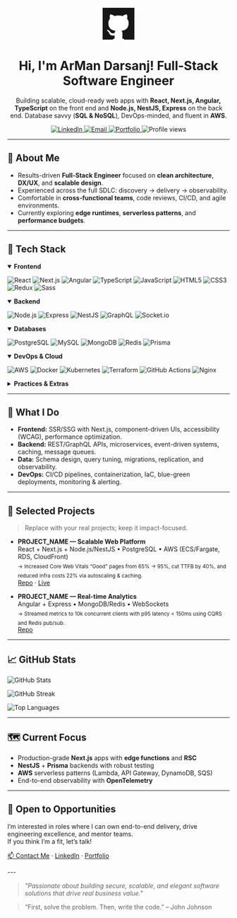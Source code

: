 <p align="center">
  <a href="https://github.com/ds-index">
    <img src="https://raw.githubusercontent.com/edent/SuperTinyIcons/master/images/svg/github.svg" alt="Logo" height="72">
  </a>
</p>

<h1 align="center">Hi, I'm ArMan Darsanj! Full-Stack Software Engineer</h1>

<p align="center">
  Building scalable, cloud-ready web apps with <b>React, Next.js, Angular, TypeScript</b> on the front end and
  <b>Node.js, NestJS, Express</b> on the back end. Database savvy (<b>SQL & NoSQL</b>), DevOps-minded, and fluent in <b>AWS</b>.
</p>

<p align="center">
  <a href= "https://www.linkedin.com/in/arman-ds-b3b967291" >
    <img src="https://img.shields.io/badge/LinkedIn-0A66C2?style=flat&logo=linkedin&logoColor=white" alt="LinkedIn">
  </a>
  <a href="mailto:Ds.limited.ar@gmail.com">
    <img src="https://img.shields.io/badge/Email-Contact-informational?style=flat&logo=gmail&logoColor=white" alt="Email">
  </a>
  <a href="https://YOUR_PORTFOLIO_URL">
    <img src="https://img.shields.io/badge/Portfolio-Visit-6C63FF?style=flat&logo=vercel&logoColor=white" alt="Portfolio">
  </a>
  <img src="https://github.com/ds-index" alt="Profile views">
</p>

---

## 🚀 About Me
- Results-driven **Full-Stack Engineer** focused on **clean architecture**, **DX/UX**, and **scalable design**.  
- Experienced across the full SDLC: discovery → delivery → observability.  
- Comfortable in **cross-functional teams**, code reviews, CI/CD, and agile environments.  
- Currently exploring **edge runtimes**, **serverless patterns**, and **performance budgets**.

---

## 🧰 Tech Stack

<!-- FRONTEND -->
<details open>
  <summary><b>Frontend</b></summary>
  <p>
    <img src="https://cdn.jsdelivr.net/gh/devicons/devicon/icons/react/react-original.svg" height="28" alt="React"/>
    <img src="https://cdn.jsdelivr.net/gh/devicons/devicon/icons/nextjs/nextjs-original.svg" height="28" alt="Next.js"/>
    <img src="https://cdn.jsdelivr.net/gh/devicons/devicon/icons/angularjs/angularjs-original.svg" height="28" alt="Angular"/>
    <img src="https://cdn.jsdelivr.net/gh/devicons/devicon/icons/typescript/typescript-original.svg" height="28" alt="TypeScript"/>
    <img src="https://cdn.jsdelivr.net/gh/devicons/devicon/icons/javascript/javascript-original.svg" height="28" alt="JavaScript"/>
    <img src="https://cdn.jsdelivr.net/gh/devicons/devicon/icons/html5/html5-original.svg" height="28" alt="HTML5"/>
    <img src="https://cdn.jsdelivr.net/gh/devicons/devicon/icons/css3/css3-original.svg" height="28" alt="CSS3"/>
    <img src="https://cdn.jsdelivr.net/gh/devicons/devicon/icons/redux/redux-original.svg" height="28" alt="Redux"/>
    <img src="https://cdn.jsdelivr.net/gh/devicons/devicon/icons/sass/sass-original.svg" height="28" alt="Sass"/>
  </p>
</details>

<!-- BACKEND -->
<details open>
  <summary><b>Backend</b></summary>
  <p>
    <img src="https://cdn.jsdelivr.net/gh/devicons/devicon/icons/nodejs/nodejs-original.svg" height="28" alt="Node.js"/>
    <img src="https://cdn.jsdelivr.net/gh/devicons/devicon/icons/express/express-original.svg" height="28" alt="Express"/>
    <img src="https://cdn.jsdelivr.net/gh/devicons/devicon/icons/nestjs/nestjs-plain.svg" height="28" alt="NestJS"/>
    <img src="https://cdn.jsdelivr.net/gh/devicons/devicon/icons/graphql/graphql-plain.svg" height="28" alt="GraphQL"/>
    <img src="https://cdn.jsdelivr.net/gh/devicons/devicon/icons/socketio/socketio-original.svg" height="28" alt="Socket.io"/>
  </p>
</details>

<!-- DATABASES -->
<details open>
  <summary><b>Databases</b></summary>
  <p>
    <img src="https://cdn.jsdelivr.net/gh/devicons/devicon/icons/postgresql/postgresql-original.svg" height="28" alt="PostgreSQL"/>
    <img src="https://cdn.jsdelivr.net/gh/devicons/devicon/icons/mysql/mysql-original.svg" height="28" alt="MySQL"/>
    <img src="https://cdn.jsdelivr.net/gh/devicons/devicon/icons/mongodb/mongodb-original.svg" height="28" alt="MongoDB"/>
    <img src="https://cdn.jsdelivr.net/gh/devicons/devicon/icons/redis/redis-original.svg" height="28" alt="Redis"/>
    <img src="https://cdn.jsdelivr.net/gh/devicons/devicon/icons/prisma/prisma-original.svg" height="28" alt="Prisma"/>
  </p>
</details>

<!-- DEVOPS -->
<details open>
  <summary><b>DevOps & Cloud</b></summary>
  <p>
    <img src="https://cdn.jsdelivr.net/gh/devicons/devicon/icons/amazonwebservices/amazonwebservices-original.svg" height="28" alt="AWS"/>
    <img src="https://cdn.jsdelivr.net/gh/devicons/devicon/icons/docker/docker-original.svg" height="28" alt="Docker"/>
    <img src="https://cdn.jsdelivr.net/gh/devicons/devicon/icons/kubernetes/kubernetes-plain.svg" height="28" alt="Kubernetes"/>
    <img src="https://cdn.jsdelivr.net/gh/devicons/devicon/icons/terraform/terraform-original.svg" height="28" alt="Terraform"/>
    <img src="https://cdn.jsdelivr.net/gh/devicons/devicon/icons/githubactions/githubactions-original.svg" height="28" alt="GitHub Actions"/>
    <img src="https://cdn.jsdelivr.net/gh/devicons/devicon/icons/nginx/nginx-original.svg" height="28" alt="Nginx"/>
  </p>
</details>

<!-- PRACTICES -->
<details>
  <summary><b>Practices & Extras</b></summary>
  <p>
    <img src="https://img.shields.io/badge/Clean%20Architecture-Strategy-blue?style=flat" alt="Clean Architecture"/>
    <img src="https://img.shields.io/badge/TDD-Yes-success?style=flat" alt="TDD"/>
    <img src="https://img.shields.io/badge/CI%2FCD-Automated-informational?style=flat" alt="CI/CD"/>
    <img src="https://img.shields.io/badge/Performance-Budgets-lightgrey?style=flat" alt="Performance"/>
    <img src="https://img.shields.io/badge/Security-OWASP%20Mindful-orange?style=flat" alt="Security"/>
  </p>
</details>

---

## 🔎 What I Do
- **Frontend:** SSR/SSG with Next.js, component-driven UIs, accessibility (WCAG), performance optimization.  
- **Backend:** REST/GraphQL APIs, microservices, event-driven systems, caching, message queues.  
- **Data:** Schema design, query tuning, migrations, replication, and observability.  
- **DevOps:** CI/CD pipelines, containerization, IaC, blue-green deployments, monitoring & alerting.

---

## 🧩 Selected Projects
> Replace with your real projects; keep it impact-focused.

- **PROJECT_NAME — Scalable Web Platform**  
  React + Next.js + Node.js/NestJS • PostgreSQL • AWS (ECS/Fargate, RDS, CloudFront)  
  <sub>→ Increased Core Web Vitals “Good” pages from 65% → 95%, cut TTFB by 40%, and reduced infra costs 22% via autoscaling & caching.</sub>  
  <a href="https://github.com/YOUR_GITHUB/PROJECT_REPO">Repo</a> · <a href="https://YOUR_LIVE_DEMO_URL">Live</a>

- **PROJECT_NAME — Real-time Analytics**  
  Angular + Express • MongoDB/Redis • WebSockets  
  <sub>→ Streamed metrics to 10k concurrent clients with p95 latency < 150ms using CQRS and Redis pub/sub.</sub>  
  <a href="https://github.com/YOUR_GITHUB/PROJECT_REPO2">Repo</a>

---

## 📈 GitHub Stats
<p align="left">
  <img src="https://github-readme-stats.vercel.app/api?username=YOUR_GITHUB&show_icons=true&hide_title=true" alt="GitHub Stats">
</p>
<p align="left">
  <img src="https://github-readme-streak-stats.herokuapp.com?user=YOUR_GITHUB" alt="GitHub Streak">
</p>
<p align="left">
  <img src="https://github-readme-stats.vercel.app/api/top-langs/?username=YOUR_GITHUB&layout=compact" alt="Top Languages">
</p>

---

## 🗺️ Current Focus
- Production-grade **Next.js** apps with **edge functions** and **RSC**  
- **NestJS** + **Prisma** backends with robust testing  
- **AWS** serverless patterns (Lambda, API Gateway, DynamoDB, SQS)  
- End-to-end observability with **OpenTelemetry**

---

## 🤝 Open to Opportunities
I’m interested in roles where I can own end-to-end delivery, drive engineering excellence, and mentor teams.  
If you think I’m a fit, let’s talk!

<p>
  <a href="mailto:YOUR_EMAIL">📫 Contact Me</a> ·
  <a href="https://www.linkedin.com/in/YOUR_LINKEDIN/">LinkedIn</a> ·
  <a href="https://YOUR_PORTFOLIO_URL">Portfolio</a>
</p>
---

> *"Passionate about building secure, scalable, and elegant software solutions that drive real business value."*


> “First, solve the problem. Then, write the code.” – John Johnson

